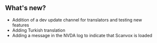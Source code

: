 ## What's new?

  * Addition of a dev update channel for translators and testing new features
  * Adding Turkish translation
  * Adding a message in the NVDA log to indicate that Scanvox is loaded
